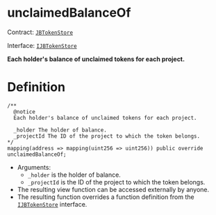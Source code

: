 # unclaimedBalanceOf

Contract: [`JBTokenStore`](../)​‌

Interface: [`IJBTokenStore`](../../../interfaces/ijbtokenstore.md)

**Each holder's balance of unclaimed tokens for each project.**

# Definition

```solidity
/**
  @notice
  Each holder's balance of unclaimed tokens for each project.

  _holder The holder of balance.
  _projectId The ID of the project to which the token belongs.
*/
mapping(address => mapping(uint256 => uint256)) public override unclaimedBalanceOf;
```

* Arguments:
  * `_holder` is the holder of balance.
  * `_projectId` is the ID of the project to which the token belongs.
* The resulting view function can be accessed externally by anyone.
* The resulting function overrides a function definition from the [`IJBTokenStore`](../../../interfaces/ijbtokenstore.md) interface.
